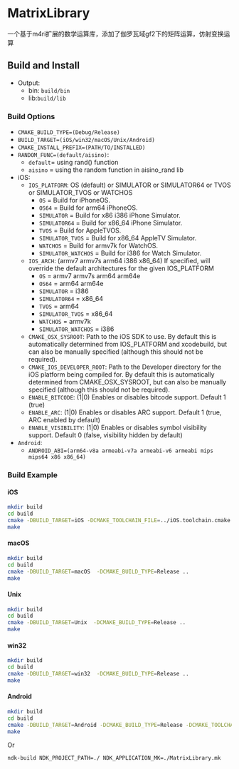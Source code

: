 # MatrixLibrary

一个基于m4ri扩展的数学运算库，添加了伽罗瓦域gf2下的矩阵运算，仿射变换运算

## Build and Install

- Output: 
  - bin: `build/bin`
  - lib:`build/lib`

### Build Options

- `CMAKE_BUILD_TYPE=(Debug/Release)`
- `BUILD_TARGET=(iOS/win32/macOS/Unix/Android)`
- `CMAKE_INSTALL_PREFIX=(PATH/TO/INSTALLED)`
- `RANDOM_FUNC=(default/aisino)`:
    - `default`= using rand() function
    - `aisino` = using the random function in aisino_rand lib
- iOS:
    - `IOS_PLATFORM`: OS (default) or SIMULATOR or SIMULATOR64 or TVOS or SIMULATOR_TVOS or WATCHOS
        - `OS` = Build for iPhoneOS.
        - `OS64` = Build for arm64 iPhoneOS.
        - `SIMULATOR` = Build for x86 i386 iPhone Simulator.
        - `SIMULATOR64` = Build for x86_64 iPhone Simulator.
        - `TVOS` = Build for AppleTVOS.
        - `SIMULATOR_TVOS` = Build for x86_64 AppleTV Simulator.
        - `WATCHOS` = Build for armv7k for WatchOS.
        - `SIMULATOR_WATCHOS` = Build for i386 for Watch Simulator.
    - `IOS_ARCH`: (armv7 armv7s arm64 i386 x86_64) If specified, will override the default architectures for the given IOS_PLATFORM
        - `OS` = armv7 armv7s arm64 arm64e
        - `OS64` = arm64 arm64e
        - `SIMULATOR` = i386
        - `SIMULATOR64` = x86_64
        - `TVOS` = arm64
        - `SIMULATOR_TVOS` = x86_64
        - `WATCHOS` = armv7k
        - `SIMULATOR_WATCHOS` = i386
    - `CMAKE_OSX_SYSROOT`: Path to the iOS SDK to use.  By default this is automatically determined from IOS_PLATFORM and xcodebuild, but can also be manually specified (although this should not be required).
    - `CMAKE_IOS_DEVELOPER_ROOT`: Path to the Developer directory for the iOS platform being compiled for.  By default this is automatically determined from CMAKE_OSX_SYSROOT, but can also be manually specified (although this should not be required).
    - `ENABLE_BITCODE`: (1|0) Enables or disables bitcode support. Default 1 (true)
    - `ENABLE_ARC`: (1|0) Enables or disables ARC support. Default 1 (true, ARC enabled by default)
    - `ENABLE_VISIBILITY`: (1|0) Enables or disables symbol visibility support. Default 0 (false, visibility hidden by default)
- `Android`:
    - `ANDROID_ABI=(arm64-v8a armeabi-v7a armeabi-v6 armeabi mips mips64 x86 x86_64)`

### Build Example

#### iOS
```bash
mkdir build
cd build
cmake -DBUILD_TARGET=iOS -DCMAKE_TOOLCHAIN_FILE=../iOS.toolchain.cmake -DIOS_ARCH='armv7;arm64'  -DCMAKE_BUILD_TYPE=Release ..
make
```
#### macOS
```bash
mkdir build
cd build
cmake -DBUILD_TARGET=macOS  -DCMAKE_BUILD_TYPE=Release ..
make
```
#### Unix
```bash
mkdir build
cd build
cmake -DBUILD_TARGET=Unix  -DCMAKE_BUILD_TYPE=Release ..
make
```
#### win32
```bash
mkdir build
cd build
cmake -DBUILD_TARGET=win32  -DCMAKE_BUILD_TYPE=Release ..
make
```
#### Android
```bash
mkdir build
cd build
cmake -DBUILD_TARGET=Android -DCMAKE_BUILD_TYPE=Release -DCMAKE_TOOLCHAIN_FILE=${NDK_ROOT}/build/cmake/android.toolchain.cmake -DANDROID_ABI='arm64-v8a' ..
make
```
Or
```bash
ndk-build NDK_PROJECT_PATH=./ NDK_APPLICATION_MK=./MatrixLibrary.mk
```

